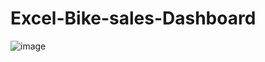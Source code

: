 # Excel-Bike-sales-Dashboard


![image](https://github.com/user-attachments/assets/13aa0bb9-f2c3-4cff-aab8-82c447afefc4)
